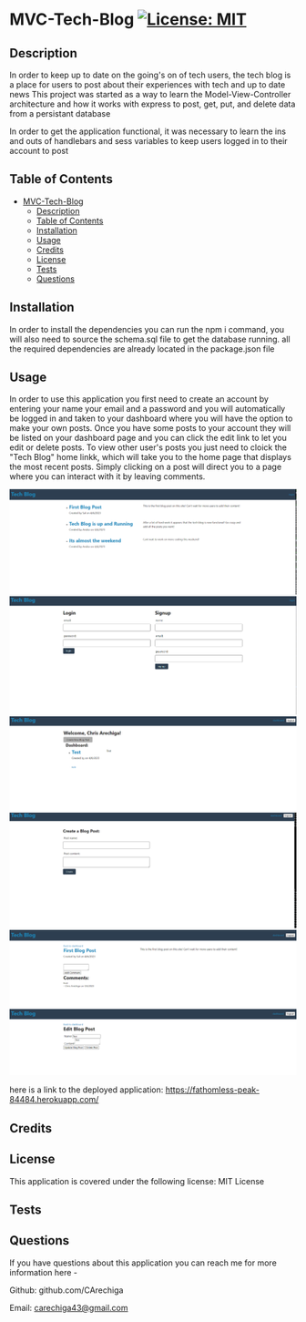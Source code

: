 # MVC-Tech-Blog  	[![License: MIT](https://img.shields.io/badge/License-MIT-yellow.svg)](https://opensource.org/licenses/MIT)

## Description

In order to keep up to date on the going's on of tech users, the tech blog is a place for users to post about their experiences with tech and up to date news
This project was started as a way to learn the Model-View-Controller architecture and how it works with express to post, get, put, and delete data from a persistant database

In order to get the application functional, it was necessary to learn the ins and outs of handlebars and sess variables to keep users logged in to their account to post

## Table of Contents

- [MVC-Tech-Blog  	](#mvc-tech-blog--)
  - [Description](#description)
  - [Table of Contents](#table-of-contents)
  - [Installation](#installation)
  - [Usage](#usage)
  - [Credits](#credits)
  - [License](#license)
  - [Tests](#tests)
  - [Questions](#questions)

## Installation

In order to install the dependencies you can run the npm i command, you will also need to source the schema.sql file to get the database running. all the required dependencies are already located in the package.json file

## Usage

In order to use this application you first need to create an account by entering your name your email and a password and you will automatically be logged in and taken to your dashboard where you  will have the option to make your own posts. Once you have some posts to your account they will be listed on your dashboard page and you can click the edit link to let you edit or delete posts. To view other user's posts you just need to cloick the "Tech Blog" home linkk, which will take you to the home page that displays the most recent posts. Simply clicking on a post will direct you to a page where you can interact with it by leaving comments. 

![alt text](assets/images/Screenshot1.png)
![alt text](assets/images/Screenshot2.png)
![alt text](assets/images/Screenshot3.png)
![alt text](assets/images/Screenshot4.png)
![alt text](assets/images/Screenshot5.png)
![alt text](assets/images/Screenshot6.png)

here is a link to the deployed application: https://fathomless-peak-84484.herokuapp.com/

## Credits



## License

This application is covered under the following license: MIT License

## Tests



## Questions
If you have questions about this application you can reach me for more information here - 

Github: github.com/CArechiga

Email: carechiga43@gmail.com
